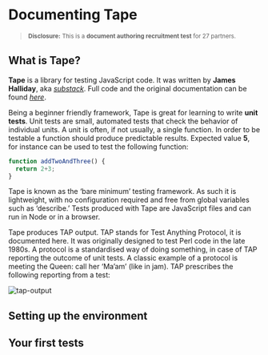 # Documenting Tape
><small> **Disclosure:** This is a **document authoring recruitment test** for 27 partners.</small>
## What is Tape?

**Tape** is a library for testing JavaScript code. It was written by **James Halliday**, aka [*substack*](https://substack.net/). Full code and the original documentation can be found [*here*](https://github.com/substack/tape).

Being a beginner friendly framework, Tape is great for learning to write **unit tests**. Unit tests are small, automated tests that check the behavior of individual units. A unit is often, if not usually, a single function. In order to be testable a function should produce predictable results. Expected value **5**, for instance can be used to test the following function:
```js
function addTwoAndThree() {
  return 2+3;
}
```
Tape is known as the ‘bare minimum’ testing framework. As such it is lightweight, with no configuration required and free from global variables such as ‘describe.’ Tests produced with Tape are JavaScript files and can run in Node or in a browser.

Tape produces TAP output. TAP stands for Test Anything Protocol, it is documented here. It was originally designed to test Perl code in the late 1980s. A protocol is a standardised way of doing something, in case of TAP reporting the outcome of unit tests. A classic example of a protocol is meeting the Queen: call her ‘Ma’am’ (like in jam). TAP prescribes the following reporting from a test:

![tap-output](https://user-images.githubusercontent.com/18426161/46638140-614f9980-cb57-11e8-8655-7824e9716fb2.png)

## Setting up the environment

## Your first tests
